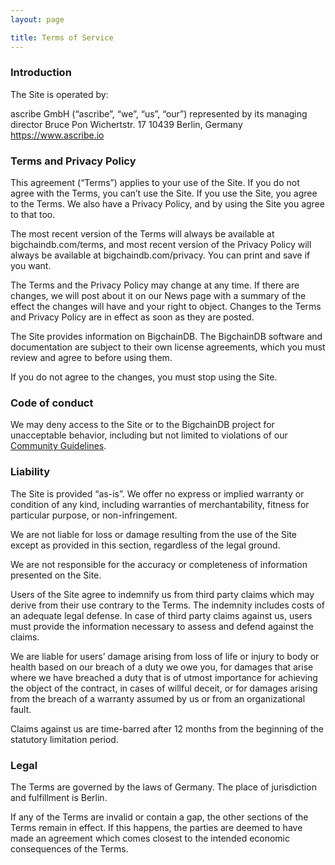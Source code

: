 ```yaml
---
layout: page

title: Terms of Service
---
```


### Introduction

The Site is operated by:

ascribe GmbH (“ascribe”, “we”, “us”, “our”)
represented by its managing director Bruce Pon
Wichertstr. 17
10439 Berlin, Germany
https://www.ascribe.io

### Terms and Privacy Policy

This agreement (“Terms”) applies to your use of the Site. If you do not agree with the Terms, you can’t use the Site. If you use the Site, you agree to the Terms. We also have a Privacy Policy, and by using the Site you agree to that too.

The most recent version of the Terms will always be available at bigchaindb.com/terms, and most recent version of the Privacy Policy will always be available at bigchaindb.com/privacy. You can print and save if you want.

The Terms and the Privacy Policy may change at any time. If there are changes, we will post about it on our News page with a summary of the effect the changes will have and your right to object. Changes to the Terms and Privacy Policy are in effect as soon as they are posted.

The Site provides information on BigchainDB. The BigchainDB software and documentation are subject to their own license agreements, which you must review and agree to before using them.

If you do not agree to the changes, you must stop using the Site.

### Code of conduct

We may deny access to the Site or to the BigchainDB project for unacceptable behavior, including but not limited to violations of our [Community Guidelines](https://github.com/BigchainDB/bigchaindb/CONTRIBUTING.md).

### Liability

The Site is provided “as-is”. We offer no express or implied warranty or condition of any kind, including warranties of merchantability, fitness for particular purpose, or non-infringement.

We are not liable for loss or damage resulting from the use of the Site except as provided in this section, regardless of the legal ground.

We are not responsible for the accuracy or completeness of information presented on the Site.

Users of the Site agree to indemnify us from third party claims which may derive from their use contrary to the Terms. The indemnity includes costs of an adequate legal defense. In case of third party claims against us, users must provide the information necessary to assess and defend against the claims.

We are liable for users’ damage arising from loss of life or injury to body or health based on our breach of a duty we owe you, for damages that arise where we have breached a duty that is of utmost importance for achieving the object of the contract, in cases of willful deceit, or for damages arising from the breach of a warranty assumed by us or from an organizational fault.

Claims against us are time-barred after 12 months from the beginning of the statutory limitation period.

### Legal

The Terms are governed by the laws of Germany. The place of jurisdiction and fulfillment is Berlin.

If any of the Terms are invalid or contain a gap, the other sections of the Terms remain in effect. If this happens, the parties are deemed to have made an agreement which comes closest to the intended economic consequences of the Terms.
